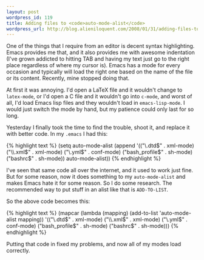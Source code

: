 ```yaml
---
layout: post
wordpress_id: 119
title: Adding files to <code>auto-mode-alist</code>
wordpress_url: http://blog.alieniloquent.com/2008/01/31/adding-files-to-auto-mode-alist/
---
```

One of the things that I require from an editor is decent syntax highlighting.
Emacs provides me that, and it also provides me with awesome indentation (I've
grown addicted to hitting TAB and having my text just go to the right place
regardless of where my cursor is). Emacs has a mode for every occasion and
typically will load the right one based on the name of the file or its
content. Recently, mine stopped doing that.

At first it was annoying. I'd open a LaTeX file and it wouldn't change to
`latex-mode`, or I'd open a C file and it wouldn't go into `c-mode`, and worst
of all, I'd load Emacs lisp files and they wouldn't load in `emacs-lisp-mode`.
I would just switch the mode by hand, but my patience could only last for so
long.

Yesterday I finally took the time to find the trouble, shoot it, and replace
it with better code. In my `.emacs` I had this:

{% highlight text %}
(setq auto-mode-alist
      (append
       '(("\\.dtd$" . xml-mode)
         ("\\.xml$" . xml-mode)
         ("\\.yml$" . conf-mode)
         ("bash_profile$" . sh-mode)
         ("bashrc$" . sh-mode))
       auto-mode-alist))
{% endhighlight %}

I've seen that same code all over the internet, and it used to work just fine.
But for some reason, now it does something to my `auto-mode-alist` and makes
Emacs hate it for some reason. So I do some research. The recommended way to
put stuff in an alist like that is `ADD-TO-LIST`.

So the above code becomes this:

{% highlight text %}
(mapcar (lambda (mapping) (add-to-list 'auto-mode-alist mapping))
        '(("\\.dtd$" . xml-mode)
          ("\\.xml$" . xml-mode)
          ("\\.yml$" . conf-mode)
          ("bash_profile$" . sh-mode)
          ("bashrc$" . sh-mode)))
{% endhighlight %}

Putting that code in fixed my problems, and now all of my modes load
correctly.

